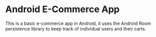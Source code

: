 # Android E-Commerce App
This is a basic e-commerce app in Android, it uses the Android Room persistence library to keep track of individual users and their carts.
